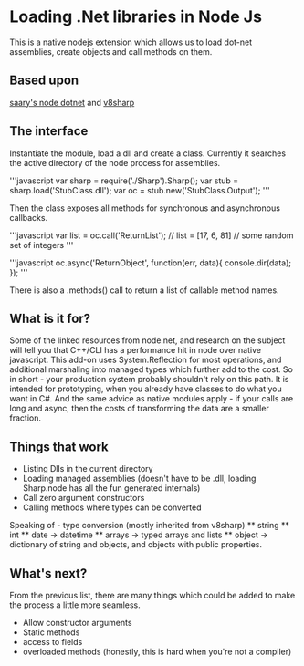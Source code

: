 # Loading .Net libraries in Node Js
This is a native nodejs extension which allows us to load dot-net assemblies, create objects and call methods on them.

## Based upon
[saary's node dotnet](https://github.com/saary/node.net) and [v8sharp](http://v8sharp.codeplex.com/)

## The interface
Instantiate the module, load a dll and create a class.  Currently it searches the active directory of the node process for assemblies.

'''javascript
var sharp = require('./Sharp').Sharp();
var stub = sharp.load('StubClass.dll');
var oc = stub.new('StubClass.Output');
'''

Then the class exposes all methods for synchronous and asynchronous callbacks.

'''javascript
var list = oc.call('ReturnList');
// list = [17, 6, 81]  // some random set of integers
'''

'''javascript
oc.async('ReturnObject', function(err, data){ 
    console.dir(data); 
});
'''

There is also a .methods() call to return a list of callable method names.  

## What is it for?
Some of the linked resources from node.net, and research on the subject will tell you that C++/CLI has a performance
hit in node over native javascript.  This add-on uses System.Reflection for most operations, and additional marshaling
into managed types which further add to the cost.  So in short - your production system probably shouldn't rely on this
path.  It is intended for prototyping, when you already have classes to do what you want in C#.  And the same advice
as native modules apply - if your calls are long and async, then the costs of transforming the data are a smaller fraction.

## Things that work
* Listing Dlls in the current directory
* Loading managed assemblies (doesn't have to be .dll, loading Sharp.node has all the fun generated internals)
* Call zero argument constructors
* Calling methods where types can be converted

Speaking of - type conversion (mostly inherited from v8sharp)
** string
** int
** date -> datetime
** arrays -> typed arrays and lists
** object -> dictionary of string and objects, and objects with public properties.

## What's next?
From the previous list, there are many things which could be added to make the process a little more seamless.

* Allow constructor arguments
* Static methods
* access to fields
* overloaded methods (honestly, this is hard when you're not a compiler)